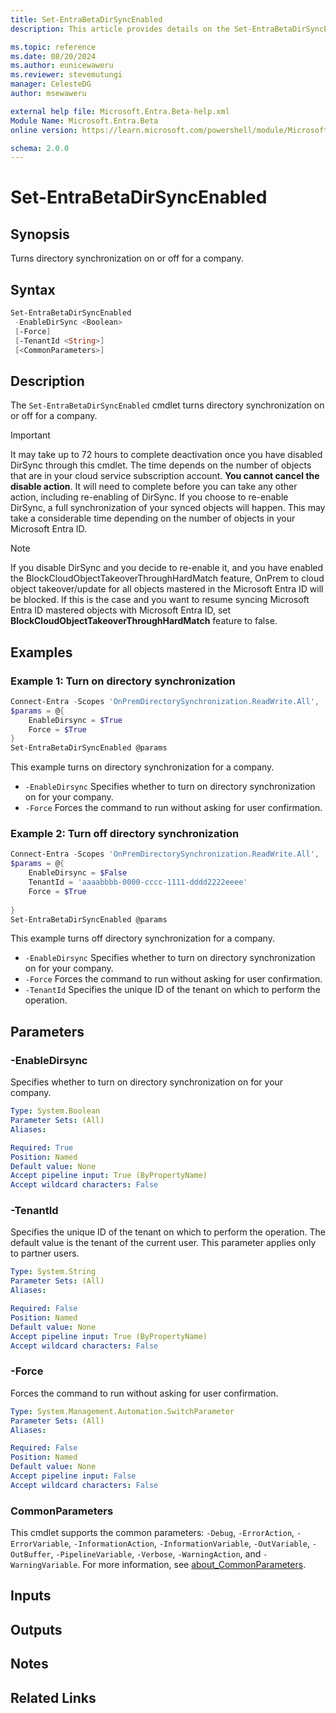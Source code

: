 ```yaml
---
title: Set-EntraBetaDirSyncEnabled
description: This article provides details on the Set-EntraBetaDirSyncEnabled command.

ms.topic: reference
ms.date: 08/20/2024
ms.author: eunicewaweru
ms.reviewer: stevemutungi
manager: CelesteDG
author: msewaweru

external help file: Microsoft.Entra.Beta-help.xml
Module Name: Microsoft.Entra.Beta
online version: https://learn.microsoft.com/powershell/module/Microsoft.Entra.Beta/Set-EntraBetaDirSyncEnabled

schema: 2.0.0
---
```


# Set-EntraBetaDirSyncEnabled

## Synopsis

Turns directory synchronization on or off for a company.

## Syntax

```powershell
Set-EntraBetaDirSyncEnabled
 -EnableDirSync <Boolean>
 [-Force]
 [-TenantId <String>]
 [<CommonParameters>]
```

## Description

The `Set-EntraBetaDirSyncEnabled` cmdlet turns directory synchronization on or off for a company.

>[!IMPORTANT]
>It may take up to 72 hours to complete deactivation once you have disabled DirSync through this cmdlet. The time depends on the number of objects that are in your cloud service subscription account. **You cannot cancel the disable action**. It will need to complete before you can take any other action, including re-enabling of DirSync. If you choose to re-enable DirSync, a full synchronization of your synced objects will happen. This may take a considerable time depending on the number of objects in your Microsoft Entra ID.

>[!NOTE]
>If you disable DirSync and you decide to re-enable it, and you have enabled the BlockCloudObjectTakeoverThroughHardMatch feature, OnPrem to cloud object takeover/update for all objects mastered in the Microsoft Entra ID will be blocked. If this is the case and you want to resume syncing Microsoft Entra ID mastered objects with Microsoft Entra ID, set **BlockCloudObjectTakeoverThroughHardMatch** feature to false.

## Examples

### Example 1: Turn on directory synchronization

```powershell
Connect-Entra -Scopes 'OnPremDirectorySynchronization.ReadWrite.All', 'Organization.ReadWrite.All'
$params = @{
    EnableDirsync = $True 
    Force = $True
}
Set-EntraBetaDirSyncEnabled @params
```

This example turns on directory synchronization for a company.

- `-EnableDirsync` Specifies whether to turn on directory synchronization on for your company.
- `-Force` Forces the command to run without asking for user confirmation.

### Example 2: Turn off directory synchronization

```powershell
Connect-Entra -Scopes 'OnPremDirectorySynchronization.ReadWrite.All', 'Organization.ReadWrite.All'
$params = @{
    EnableDirsync = $False 
    TenantId = 'aaaabbbb-0000-cccc-1111-dddd2222eeee'
    Force = $True
    
}
Set-EntraBetaDirSyncEnabled @params
```

This example turns off directory synchronization for a company.

- `-EnableDirsync` Specifies whether to turn on directory synchronization on for your company.
- `-Force` Forces the command to run without asking for user confirmation.
- `-TenantId` Specifies the unique ID of the tenant on which to perform the operation.

## Parameters

### -EnableDirsync

Specifies whether to turn on directory synchronization on for your company.

```yaml
Type: System.Boolean
Parameter Sets: (All)
Aliases:

Required: True
Position: Named
Default value: None
Accept pipeline input: True (ByPropertyName)
Accept wildcard characters: False
```

### -TenantId

Specifies the unique ID of the tenant on which to perform the operation.
The default value is the tenant of the current user.
This parameter applies only to partner users.

```yaml
Type: System.String
Parameter Sets: (All)
Aliases:

Required: False
Position: Named
Default value: None
Accept pipeline input: True (ByPropertyName)
Accept wildcard characters: False
```

### -Force

Forces the command to run without asking for user confirmation.

```yaml
Type: System.Management.Automation.SwitchParameter
Parameter Sets: (All)
Aliases:

Required: False
Position: Named
Default value: None
Accept pipeline input: False
Accept wildcard characters: False
```

### CommonParameters

This cmdlet supports the common parameters: `-Debug`, `-ErrorAction`, `-ErrorVariable`, `-InformationAction`, `-InformationVariable`, `-OutVariable`, `-OutBuffer`, `-PipelineVariable`, `-Verbose`, `-WarningAction`, and `-WarningVariable`. For more information, see [about_CommonParameters](https://go.microsoft.com/fwlink/?LinkID=113216).

## Inputs

## Outputs

## Notes

## Related Links
